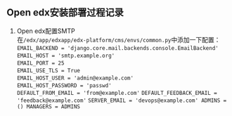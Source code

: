 ## Open edx安装部署过程记录

1. Open edx配置SMTP</br>
在`/edx/app/edxapp/edx-platform/cms/envs/common.py`中添加一下配置：
`EMAIL_BACKEND = 'django.core.mail.backends.console.EmailBackend'` 
`EMAIL_HOST = 'smtp.example.org'`</br>
`EMAIL_PORT = 25`</br>
`EMAIL_USE_TLS = True`</br>
`EMAIL_HOST_USER = 'admin@example.com'`</br>
`EMAIL_HOST_PASSWORD = 'passwd'`</br>
`DEFAULT_FROM_EMAIL = 'from@example.com'` 
`DEFAULT_FEEDBACK_EMAIL = 'feedback@example.com'` 
`SERVER_EMAIL = 'devops@example.com' ADMINS = () MANAGERS = ADMINS`


